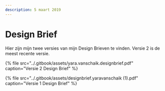 ```yaml
---
description: 5 maart 2019
---
```


# Design Brief

Hier zijn mijn twee versies van mijn Design Brieven te vinden. Versie 2 is de meest recente versie.

{% file src="../.gitbook/assets/yara.vanschaik.designbrief.pdf" caption="Versie 2 Design Brief" %}

{% file src="../.gitbook/assets/designbrief.yaravanschaik \(1\).pdf" caption="Versie 1 Design Brief" %}

